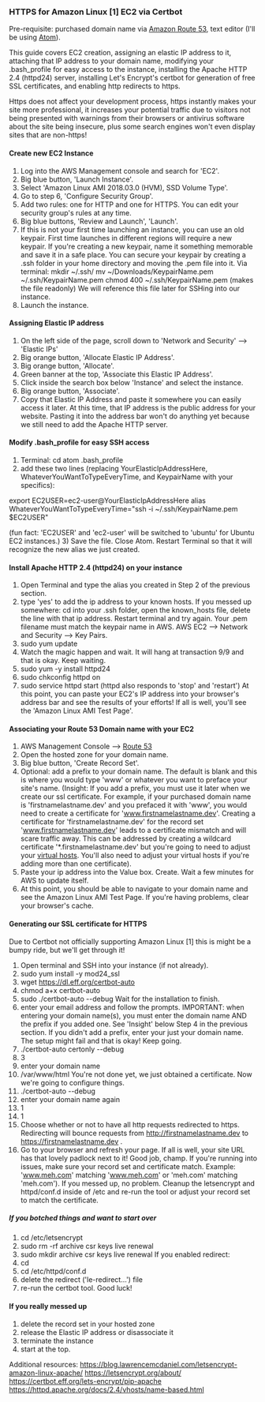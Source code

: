 ### HTTPS for Amazon Linux [1] EC2 via Certbot
Pre-requisite: purchased domain name via [Amazon Route 53](https://aws.amazon.com/route53/), text editor (I'll be using [Atom](https://atom.io/)).

This guide covers EC2 creation, assigning an elastic IP address to it, attaching that IP address to your domain name, modifying your .bash_profile for easy access to the instance, installing the Apache HTTP 2.4 (httpd24) server, installing Let's Encrypt's certbot for generation of free SSL certificates, and enabling http redirects to https.

Https does not affect your development process, https instantly makes your site more professional, it increases your potential traffic due to visitors not being presented with warnings from their browsers or antivirus software about the site being insecure, plus some search engines won't even display sites that are non-https!

#### Create new EC2 Instance
1) Log into the AWS Management console and search for 'EC2'.
2) Big blue button, 'Launch Instance'.
3) Select 'Amazon Linux AMI 2018.03.0 (HVM), SSD Volume Type'.
4) Go to step 6, 'Configure Security Group'.
5) Add two rules: one for HTTP and one for HTTPS. You can edit your security group's rules at any time.
6) Big blue buttons, 'Review and Launch', 'Launch'.
7) If this is not your first time launching an instance, you can use an old keypair. First time launches in different regions will require a new keypair.
If you're creating a new keypair, name it something memorable and save it in a safe place.
You can secure your keypair by creating a .ssh folder in your home directory and moving the .pem file into it.
Via terminal:
mkdir ~/.ssh/
mv ~/Downloads/KeypairName.pem  ~/.ssh/KeypairName.pem
chmod 400 ~/.ssh/KeypairName.pem (makes the file readonly)
We will reference this file later for SSHing into our instance.
8) Launch the instance.

#### Assigning Elastic IP address
1) On the left side of the page, scroll down to 'Network and Security' --> 'Elastic IPs'
2) Big orange button, 'Allocate Elastic IP Address'.
3) Big orange button, 'Allocate'.
4) Green banner at the top, 'Associate this Elastic IP Address'.
5) Click inside the search box below 'Instance' and select the instance.
6) Big orange button, 'Associate'.
7) Copy that Elastic IP Address and paste it somewhere you can easily access it later. At this time, that IP address is the public address for your website. Pasting it into the address bar won't do anything yet because we still need to add the Apache HTTP server.

#### Modify .bash_profile for easy SSH access
1) Terminal:
cd
atom .bash_profile
2) add these two lines (replacing YourElasticIpAddressHere, WhateverYouWantToTypeEveryTime, and KeypairName with your specifics):

export EC2USER=ec2-user@YourElasticIpAddressHere
alias WhateverYouWantToTypeEveryTime="ssh -i ~/.ssh/KeypairName.pem $EC2USER"

(fun fact: 'EC2USER' and 'ec2-user' will be switched to 'ubuntu' for Ubuntu EC2 instances.)
3) Save the file. Close Atom. Restart Terminal so that it will recognize the new alias we just created.

#### Install Apache HTTP 2.4 (httpd24) on your instance
1) Open Terminal and type the alias you created in Step 2 of the previous section.
2) type 'yes' to add the ip address to your known hosts. If you messed up somewhere: cd into your .ssh folder, open the known_hosts file, delete the line with that ip address. Restart terminal and try again. Your .pem filename must match the keypair name in AWS. AWS EC2 --> Network and Security --> Key Pairs.
3) sudo yum update
4) Watch the magic happen and wait. It will hang at transaction 9/9 and that is okay. Keep waiting.
5) sudo yum -y install httpd24
6) sudo chkconfig httpd on
7) sudo service httpd start
(httpd also responds to 'stop' and 'restart')
At this point, you can paste your EC2's IP address into your browser's address bar and see the results of your efforts! If all is well, you'll see the 'Amazon Linux AMI Test Page'.

#### Associating your Route 53 Domain name with your EC2
1) AWS Management Console --> [Route 53](https://console.aws.amazon.com/route53/home?#)
2) Open the hosted zone for your domain name.
3) Big blue button, 'Create Record Set'.
4) Optional: add a prefix to your domain name. The default is blank and this is where you would type 'www' or whatever you want to preface your site's name.
(Insight: If you add a prefix, you must use it later when we create our ssl certificate. For example, if your purchased domain name is 'firstnamelastname.dev' and you prefaced it with 'www', you would need to create a certificate for 'www.firstnamelastname.dev'. Creating a certificate for 'firstnamelastname.dev' for the record set 'www.firstnamelastname.dev' leads to a certificate mismatch and will scare traffic away. This can be addressed by creating a wildcard certificate '*.firstnamelastname.dev' but you're going to need to adjust your [virtual hosts](https://httpd.apache.org/docs/2.4/vhosts/name-based.html). You'll also need to adjust your virtual hosts if you're adding more than one certificate).
5) Paste your ip address into the Value box. Create. Wait a few minutes for AWS to update itself.
6) At this point, you should be able to navigate to your domain name and see the Amazon Linux AMI Test Page. If you're having problems, clear your browser's cache.

#### Generating our SSL certificate for HTTPS
Due to Certbot not officially supporting Amazon Linux [1] this is might be a bumpy ride, but we'll get through it!

1) Open terminal and SSH into your instance (if not already).
2) sudo yum install -y mod24_ssl
3) wget https://dl.eff.org/certbot-auto
4) chmod a+x certbot-auto
5) sudo ./certbot-auto --debug 
Wait for the installation to finish.
6) enter your email address and follow the prompts. IMPORTANT: when entering your domain name(s), you must enter the domain name AND the prefix if you added one. See 'Insight' below Step 4 in the previous section. If you didn't add a prefix, enter your just your domain name.
The setup might fail and that is okay! Keep going.
8) ./certbot-auto certonly --debug
9) 3
10) enter your domain name
11) /var/www/html
You're not done yet, we just obtained a certificate. Now we're going to configure things.
12) ./certbot-auto --debug
13) enter your domain name again
14) 1
15) 1
16) Choose whether or not to have all http requests redirected to https. Redirecting will bounce requests from http://firstnamelastname.dev to https://firstnamelastname.dev .
17) Go to your browser and refresh your page. If all is well, your site URL has that lovely padlock next to it! Good job, champ.
If you're running into issues, make sure your record set and certificate match. Example: 'www.meh.com' matching 'www.meh.com' or 'meh.com' matching 'meh.com'). If you messed up, no problem. Cleanup the letsencrypt and httpd/conf.d inside of /etc and re-run the tool or adjust your record set to match the certificate.

##### If you botched things and want to start over
1) cd /etc/letsencrypt
2) sudo rm -rf archive csr keys live renewal
3) sudo mkdir archive csr keys live renewal
If you enabled redirect:
4) cd
5) cd /etc/httpd/conf.d
6) delete the redirect ('le-redirect...') file
7) re-run the certbot tool. Good luck!

#### If you really messed up
1) delete the record set in your hosted zone
2) release the Elastic IP address or disassociate it
3) terminate the instance
4) start at the top.

Additional resources:
https://blog.lawrencemcdaniel.com/letsencrypt-amazon-linux-apache/
https://letsencrypt.org/about/
https://certbot.eff.org/lets-encrypt/pip-apache
https://httpd.apache.org/docs/2.4/vhosts/name-based.html
